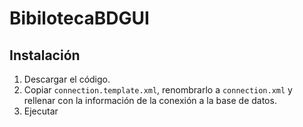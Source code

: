 # BibilotecaBDGUI

## Instalación

1. Descargar el código.
2. Copiar `connection.template.xml`, renombrarlo a `connection.xml` y rellenar con la información de la conexión a la base de datos.
3. Ejecutar